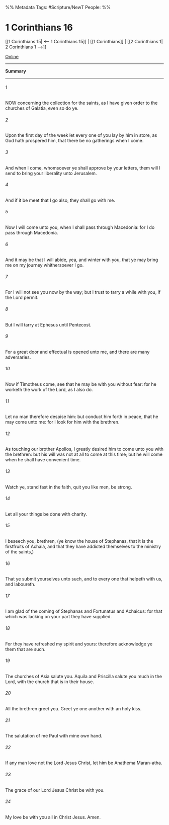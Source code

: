%% Metadata
Tags: #Scripture/NewT
People: 
%%
# 1 Corinthians 16
[[1 Corinthians 15| <-- 1 Corinthians 15]] | [[1 Corinthians]] | [[2 Corinthians 1| 2 Corinthians 1 -->]]

[Online](https://churchofjesuschrist.org/study/scriptures/nt/1-cor/16?lang=eng)

---
__Summary__



---
###### 1
NOW concerning the collection for the saints, as I have given order to the churches of Galatia, even so do ye.
###### 2
Upon the first day of the week let every one of you lay by him in store, as God hath prospered him, that there be no gatherings when I come.
###### 3
And when I come, whomsoever ye shall approve by your letters, them will I send to bring your liberality unto Jerusalem.
###### 4
And if it be meet that I go also, they shall go with me.
###### 5
Now I will come unto you, when I shall pass through Macedonia: for I do pass through Macedonia.
###### 6
And it may be that I will abide, yea, and winter with you, that ye may bring me on my journey whithersoever I go.
###### 7
For I will not see you now by the way; but I trust to tarry a while with you, if the Lord permit.
###### 8
But I will tarry at Ephesus until Pentecost.
###### 9
For a great door and effectual is opened unto me, and there are many adversaries.
###### 10
Now if Timotheus come, see that he may be with you without fear: for he worketh the work of the Lord, as I also do.
###### 11
Let no man therefore despise him: but conduct him forth in peace, that he may come unto me: for I look for him with the brethren.
###### 12
As touching our brother Apollos, I greatly desired him to come unto you with the brethren: but his will was not at all to come at this time; but he will come when he shall have convenient time.
###### 13
Watch ye, stand fast in the faith, quit you like men, be strong.
###### 14
Let all your things be done with charity.
###### 15
I beseech you, brethren, (ye know the house of Stephanas, that it is the firstfruits of Achaia, and that they have addicted themselves to the ministry of the saints,)
###### 16
That ye submit yourselves unto such, and to every one that helpeth with us, and laboureth.
###### 17
I am glad of the coming of Stephanas and Fortunatus and Achaicus: for that which was lacking on your part they have supplied.
###### 18
For they have refreshed my spirit and yours: therefore acknowledge ye them that are such.
###### 19
The churches of Asia salute you. Aquila and Priscilla salute you much in the Lord, with the church that is in their house.
###### 20
All the brethren greet you. Greet ye one another with an holy kiss.
###### 21
The salutation of me Paul with mine own hand.
###### 22
If any man love not the Lord Jesus Christ, let him be Anathema Maran-atha.
###### 23
The grace of our Lord Jesus Christ be with you.
###### 24
My love be with you all in Christ Jesus. Amen.
